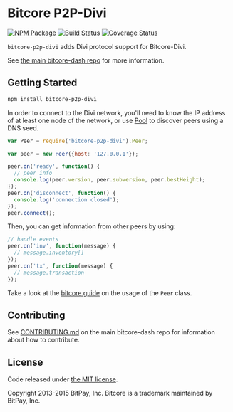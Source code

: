 Bitcore P2P-Divi
=======

[![NPM Package](https://img.shields.io/npm/v/bitcore-p2p-divi.svg?style=flat-square)](https://www.npmjs.org/package/bitcore-p2p-divi)
[![Build Status](https://img.shields.io/travis/divicoin/bitcore-p2p-divi.svg?branch=master&style=flat-square)](https://travis-ci.org/divicoin/bitcore-p2p-divi)
[![Coverage Status](https://img.shields.io/coveralls/divicoin/bitcore-p2p-divi.svg?style=flat-square)](https://coveralls.io/r/divicoin/bitcore-p2p-divi?branch=master)

`bitcore-p2p-divi` adds Divi protocol support for Bitcore-Divi.

See [the main bitcore-dash repo](https://github.com/divicoin/bitcore-dash) for more information.

## Getting Started

```sh
npm install bitcore-p2p-divi
```
In order to connect to the Divi network, you'll need to know the IP address of at least one node of the network, or use [Pool](/docs/pool.md) to discover peers using a DNS seed.

```javascript
var Peer = require('bitcore-p2p-divi').Peer;

var peer = new Peer({host: '127.0.0.1'});

peer.on('ready', function() {
  // peer info
  console.log(peer.version, peer.subversion, peer.bestHeight);
});
peer.on('disconnect', function() {
  console.log('connection closed');
});
peer.connect();
```

Then, you can get information from other peers by using:

```javascript
// handle events
peer.on('inv', function(message) {
  // message.inventory[]
});
peer.on('tx', function(message) {
  // message.transaction
});
```

Take a look at the [bitcore guide](http://bitcore.io/guide/peer.html) on the usage of the `Peer` class.

## Contributing

See [CONTRIBUTING.md](https://github.com/divicoin/bitcore-dash/blob/master/CONTRIBUTING.md) on the main bitcore-dash repo for information about how to contribute.

## License

Code released under [the MIT license](https://github.com/bitpay/bitcore/blob/master/LICENSE).

Copyright 2013-2015 BitPay, Inc. Bitcore is a trademark maintained by BitPay, Inc.
